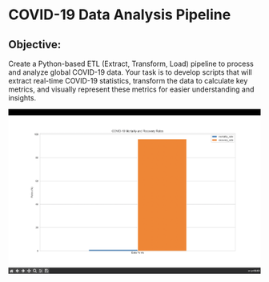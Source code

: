 # COVID-19 Data Analysis Pipeline

## Objective:
Create a Python-based ETL (Extract, Transform, Load) pipeline to process and analyze global COVID-19 data. Your task is to develop scripts that will extract real-time COVID-19 statistics, transform the data to calculate key metrics, and visually represent these metrics for easier understanding and insights.

![Visualization](/images/visualization.png)

